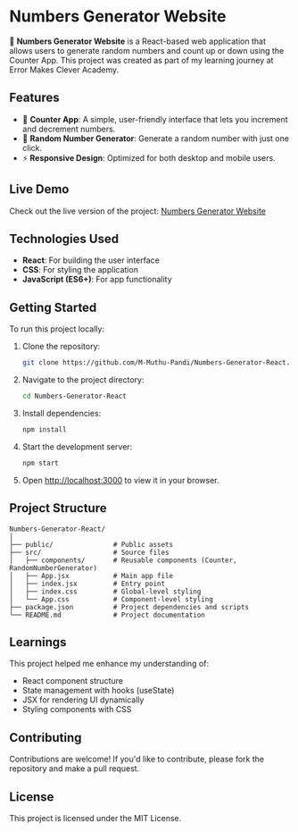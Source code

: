 # Numbers Generator Website

🚀 **Numbers Generator Website** is a React-based web application that allows users to generate random numbers and count up or down using the Counter App. This project was created as part of my learning journey at Error Makes Clever Academy.

## Features

- 🔢 **Counter App**: A simple, user-friendly interface that lets you increment and decrement numbers.
- 🎲 **Random Number Generator**: Generate a random number with just one click.
- ⚡ **Responsive Design**: Optimized for both desktop and mobile users.

## Live Demo

Check out the live version of the project: [Numbers Generator Website](https://numbers-generator-react-mu2.vercel.app/)

## Technologies Used

- **React**: For building the user interface
- **CSS**: For styling the application
- **JavaScript (ES6+)**: For app functionality

## Getting Started

To run this project locally:

1. Clone the repository:
   ```bash
   git clone https://github.com/M-Muthu-Pandi/Numbers-Generator-React.git
   ```
2. Navigate to the project directory:
   ```bash
   cd Numbers-Generator-React
   ```
3. Install dependencies:
   ```bash
   npm install
   ```
4. Start the development server:
   ```bash
   npm start
   ```
5. Open [http://localhost:3000](http://localhost:3000) to view it in your browser.

## Project Structure

```
Numbers-Generator-React/
│
├── public/               # Public assets
├── src/                  # Source files
│   ├── components/       # Reusable components (Counter, RandomNumberGenerator)
│   ├── App.jsx           # Main app file
│   ├── index.jsx         # Entry point
│   ├── index.css         # Global-level styling
│   └── App.css           # Component-level styling
├── package.json          # Project dependencies and scripts
└── README.md             # Project documentation
```

## Learnings

This project helped me enhance my understanding of:
- React component structure
- State management with hooks (useState)
- JSX for rendering UI dynamically
- Styling components with CSS

## Contributing

Contributions are welcome! If you'd like to contribute, please fork the repository and make a pull request.

## License

This project is licensed under the MIT License.
